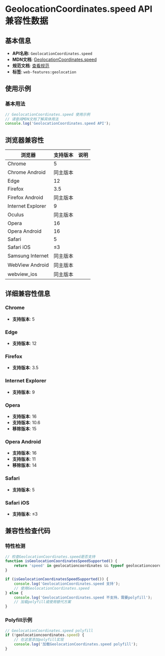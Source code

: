 # GeolocationCoordinates.speed API 兼容性数据

## 基本信息

- **API名称**: `GeolocationCoordinates.speed`
- **MDN文档**: [GeolocationCoordinates.speed](https://developer.mozilla.org/docs/Web/API/GeolocationCoordinates/speed)
- **规范文档**: [查看规范](https://w3c.github.io/geolocation/#speed-attribute)
- **标签**: `web-features:geolocation`

## 使用示例

### 基本用法

```javascript
// GeolocationCoordinates.speed 使用示例
// 请查阅MDN文档了解具体用法
console.log('GeolocationCoordinates.speed API');
```

## 浏览器兼容性

| 浏览器 | 支持版本 | 说明 |
|--------|----------|------|
| Chrome | 5 |  |
| Chrome Android | 同主版本 |  |
| Edge | 12 |  |
| Firefox | 3.5 |  |
| Firefox Android | 同主版本 |  |
| Internet Explorer | 9 |  |
| Oculus | 同主版本 |  |
| Opera | 16 |  |
| Opera Android | 16 |  |
| Safari | 5 |  |
| Safari iOS | ≤3 |  |
| Samsung Internet | 同主版本 |  |
| WebView Android | 同主版本 |  |
| webview_ios | 同主版本 |  |

## 详细兼容性信息

### Chrome

- **支持版本**: 5

### Edge

- **支持版本**: 12

### Firefox

- **支持版本**: 3.5

### Internet Explorer

- **支持版本**: 9

### Opera

- **支持版本**: 16
- **支持版本**: 10.6
- **移除版本**: 15

### Opera Android

- **支持版本**: 16
- **支持版本**: 11
- **移除版本**: 14

### Safari

- **支持版本**: 5

### Safari iOS

- **支持版本**: ≤3

## 兼容性检查代码

### 特性检测

```javascript
// 检查GeolocationCoordinates.speed是否支持
function isGeolocationCoordinatesSpeedSupported() {
    return 'speed' in geolocationcoordinates && typeof geolocationcoordinates.speed === 'function';
}

if (isGeolocationCoordinatesSpeedSupported()) {
    console.log('GeolocationCoordinates.speed 支持');
    // 使用GeolocationCoordinates.speed
} else {
    console.log('GeolocationCoordinates.speed 不支持，需要polyfill');
    // 加载polyfill或使用替代方案
}
```

### Polyfill示例

```javascript
// GeolocationCoordinates.speed polyfill
if (!geolocationcoordinates.speed) {
    // 在这里添加polyfill实现
    console.log('加载GeolocationCoordinates.speed polyfill');
}
```

